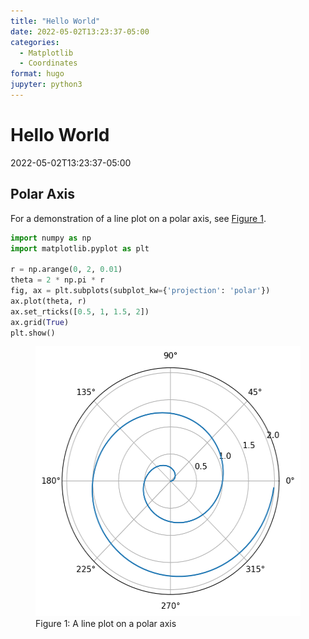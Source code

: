 ```yaml
---
title: "Hello World"
date: 2022-05-02T13:23:37-05:00
categories:
  - Matplotlib
  - Coordinates
format: hugo
jupyter: python3
---
```


Hello World
================
2022-05-02T13:23:37-05:00

## Polar Axis

For a demonstration of a line plot on a polar axis, see
[Figure 1](#fig-polar).

``` python
import numpy as np
import matplotlib.pyplot as plt

r = np.arange(0, 2, 0.01)
theta = 2 * np.pi * r
fig, ax = plt.subplots(subplot_kw={'projection': 'polar'})
ax.plot(theta, r)
ax.set_rticks([0.5, 1, 1.5, 2])
ax.grid(True)
plt.show()
```

<figure>
<img src="index_files/figure-gfm/fig-polar-output-1.png" id="fig-polar"
width="443" height="432" alt="Figure 1: A line plot on a polar axis" />
<figcaption aria-hidden="true">Figure 1: A line plot on a polar
axis</figcaption>
</figure>
